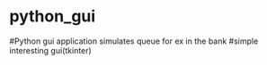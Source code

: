 # python_gui
#Python gui application simulates queue for ex in the bank
#simple interesting gui(tkinter)
